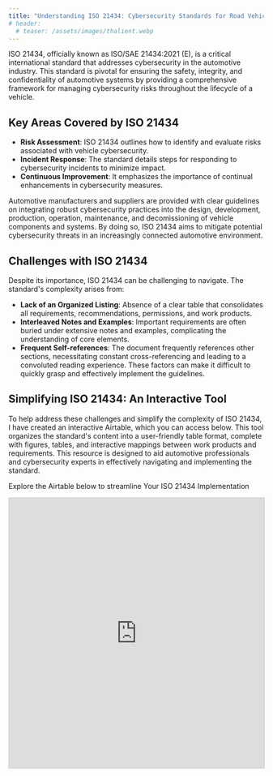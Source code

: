 ```yaml
---
title: "Understanding ISO 21434: Cybersecurity Standards for Road Vehicles"
# header:
  # teaser: /assets/images/thalient.webp
---
```


ISO 21434, officially known as ISO/SAE 21434:2021 (E), is a critical international standard that addresses cybersecurity in the automotive industry. This standard is pivotal for ensuring the safety, integrity, and confidentiality of automotive systems by providing a comprehensive framework for managing cybersecurity risks throughout the lifecycle of a vehicle.

## Key Areas Covered by ISO 21434

- **Risk Assessment**: ISO 21434 outlines how to identify and evaluate risks associated with vehicle cybersecurity.
- **Incident Response**: The standard details steps for responding to cybersecurity incidents to minimize impact.
- **Continuous Improvement**: It emphasizes the importance of continual enhancements in cybersecurity measures.

Automotive manufacturers and suppliers are provided with clear guidelines on integrating robust cybersecurity practices into the design, development, production, operation, maintenance, and decomissioning of vehicle components and systems. By doing so, ISO 21434 aims to mitigate potential cybersecurity threats in an increasingly connected automotive environment.

## Challenges with ISO 21434
Despite its importance, ISO 21434 can be challenging to navigate. The standard's complexity arises from:

- **Lack of an Organized Listing**: Absence of a clear table that consolidates all requirements, recommendations, permissions, and work products.
- **Interleaved Notes and Examples**: Important requirements are often buried under extensive notes and examples, complicating the understanding of core elements.
- **Frequent Self-references**: The document frequently references other sections, necessitating constant cross-referencing and leading to a convoluted reading experience.
These factors can make it difficult to quickly grasp and effectively implement the guidelines.

## Simplifying ISO 21434: An Interactive Tool
To help address these challenges and simplify the complexity of ISO 21434, I have created an interactive Airtable, which you can access below. This tool organizes the standard's content into a user-friendly table format, complete with figures, tables, and interactive mappings between work products and requirements. This resource is designed to aid automotive professionals and cybersecurity experts in effectively navigating and implementing the standard.

Explore the Airtable below to streamline Your ISO 21434 Implementation

<iframe class="airtable-embed" src="https://airtable.com/embed/appIfMZL3Q2ydSFFk/shrETXCWuM7I1NJR4?backgroundColor=purpleDusty&viewControls=on" frameborder="0" onmousewheel="" width="100%" height="533" style="background: transparent; border: 1px solid #ccc;"></iframe>
